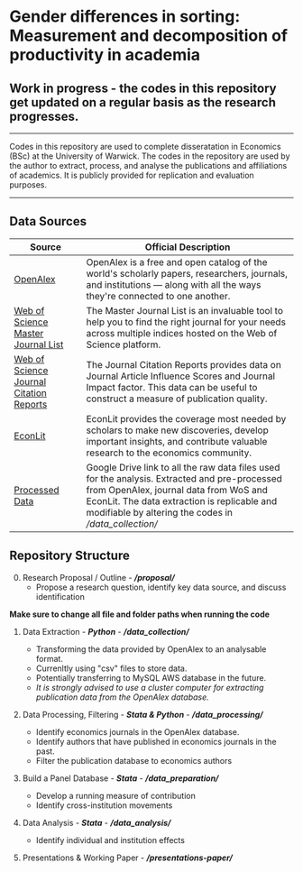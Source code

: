 # Gender differences in sorting: Measurement and decomposition of productivity in academia

## Work in progress - the codes in this repository get updated on a regular basis as the research progresses.

-------
Codes in this repository are used to complete disseratation in Economics (BSc) at the University of Warwick.
The codes in the repository are used by the author to extract, process, and analyse the publications and affiliations of academics. It is publicly provided for replication and evaluation purposes.

----------

## Data Sources
| Source | Official Description |
| ------ | ----------- | 
| [OpenAlex](https://openalex.org/) | OpenAlex is a free and open catalog of the world's scholarly papers, researchers, journals, and institutions — along with all the ways they're connected to one another.|
| [Web of Science Master Journal List](https://mjl.clarivate.com/collection-list-downloads) | The Master Journal List is an invaluable tool to help you to find the right journal for your needs across multiple indices hosted on the Web of Science platform.|
| [Web of Science Journal Citation Reports](https://jcr.clarivate.com/jcr/browse-journals) | The Journal Citation Reports provides data on Journal Article Influence Scores and Journal Impact factor. This data can be useful to construct a measure of publication quality.|
| [EconLit](https://www.aeaweb.org/econlit/journal_list.php) | EconLit provides the coverage most needed by scholars to make new discoveries, develop important insights, and contribute valuable research to the economics community.|
| [Processed Data](https://drive.google.com/drive/folders/1V2oDuHfGY-sSDt4ECUGdFOV_83uO-ACO?usp=share_link) | Google Drive link to all the raw data files used for the analysis. Extracted and pre-processed from OpenAlex, journal data from WoS and EconLit. The data extraction is replicable and modifiable by altering the codes in */data_collection/* |


## Repository Structure


0) Research Proposal / Outline - ***/proposal/***
    - Propose a research question, identify key data source, and discuss identification

**Make sure to change all file and folder paths when running the code**

1) Data Extraction - ***Python*** - ***/data_collection/***
    - Transforming the data provided by OpenAlex to an analysable format.
    - Currenltly using "csv" files to store data.
    - Potentially transferring to MySQL AWS database in the future.
    - *It is strongly advised to use a cluster computer for extracting publication data from the OpenAlex database.*
2) Data Processing, Filtering - ***Stata & Python*** - ***/data_processing/***
    - Identify economics journals in the OpenAlex database.
    - Identify authors that have published in economics journals in the past.
    - Filter the publication database to economics authors
3) Build a Panel Database - ***Stata*** - ***/data_preparation/***
    - Develop a running measure of contribution
    - Identify cross-institution movements
4) Data Analysis - ***Stata*** - ***/data_analysis/***
    - Identify individual and institution effects

5) Presentations & Working Paper - ***/presentations-paper/***
